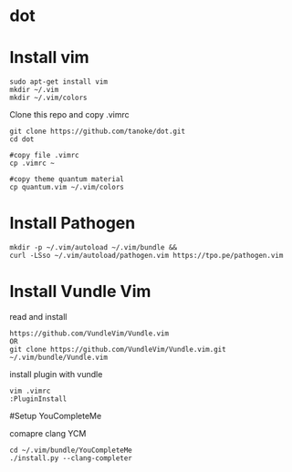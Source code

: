 # dot

# Install vim
```
sudo apt-get install vim
mkdir ~/.vim
mkdir ~/.vim/colors
```
Clone this repo and copy .vimrc
```
git clone https://github.com/tanoke/dot.git
cd dot

#copy file .vimrc
cp .vimrc ~

#copy theme quantum material
cp quantum.vim ~/.vim/colors

```

# Install Pathogen
```
mkdir -p ~/.vim/autoload ~/.vim/bundle &&
curl -LSso ~/.vim/autoload/pathogen.vim https://tpo.pe/pathogen.vim
```

# Install Vundle Vim
read and install
```
https://github.com/VundleVim/Vundle.vim
OR
git clone https://github.com/VundleVim/Vundle.vim.git ~/.vim/bundle/Vundle.vim

```

install plugin with vundle
```
vim .vimrc
:PluginInstall
```

#Setup YouCompleteMe

comapre clang YCM
```
cd ~/.vim/bundle/YouCompleteMe
./install.py --clang-completer
```


